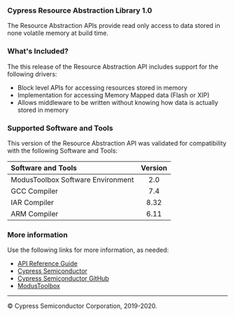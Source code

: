 ### Cypress Resource Abstraction Library 1.0
The Resource Abstraction APIs provide read only access to data stored in none volatile memory at build time.

### What's Included?
The this release of the Resource Abstraction API includes support for the following drivers:
* Block level APIs for accessing resources stored in memory
* Implementation for accessing Memory Mapped data (Flash or XIP)
* Allows middleware to be written without knowing how data is actually stored in memory

### Supported Software and Tools
This version of the Resource Abstraction API was validated for compatibility with the following Software and Tools:

| Software and Tools                        | Version |
| :---                                      | :----:  |
| ModusToolbox Software Environment         | 2.0     |
| GCC Compiler                              | 7.4     |
| IAR Compiler                              | 8.32    |
| ARM Compiler                              | 6.11    |


### More information
Use the following links for more information, as needed:
* [API Reference Guide](https://cypresssemiconductorco.github.io/abstraction-resource/html/modules.html)
* [Cypress Semiconductor](http://www.cypress.com)
* [Cypress Semiconductor GitHub](https://github.com/cypresssemiconductorco)
* [ModusToolbox](https://www.cypress.com/products/modustoolbox-software-environment)

---
© Cypress Semiconductor Corporation, 2019-2020.